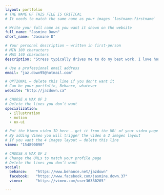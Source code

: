 ```yaml
---
layout: portfolio
# THE NAME OF THIS FILE IS CRITICAL
# It needs to match the same name as your images `lastname-firstname`

# Write your full name as you want it shown on the website
full_name: "Jasmine Down"
short_name: "Jasmine D"

# Your personal description — written in first-person
# MIN 100 characters
# MAX 140 characters
description: "Stress typically drives me to do my best work. I love horror movies, camping, and having a beer with friends."

# Use a professional email address
email: "jaz.down95@hotmail.com"

# OPTIONAL — delete this line if you don't want it
# Can be your portfolio, Behance, whatever
website: "http://jazdown.ca"

# CHOOSE A MAX OF 3
# Delete the lines you don’t want
specialization:
  - illustration
  - motion
  - ux-ui

# Put the Vimeo video ID here — get it from the URL of your video page
# By adding Vimeo you will trigger the video & 2 images layout
# If you want the 4 images layout — delete this line
vimeo: "154890090"

# CHOOSE A MAX OF 3
# Change the URLs to match your profile page
# Delete the lines you don’t want
social:
  behance:    "https://www.behance.net/jazdown"
  facebook:   "https://www.facebook.com/jasmine.down.37"
  vimeo:      "https://vimeo.com/user36330205"

---
```

